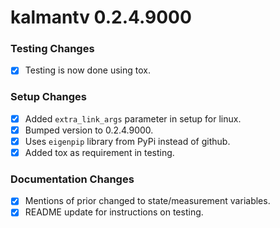 # kalmantv 0.2.4.9000

### Testing Changes
- [x] Testing is now done using tox. 

### Setup Changes

- [x] Added `extra_link_args` parameter in setup for linux.
- [x] Bumped version to 0.2.4.9000.
- [x] Uses `eigenpip` library from PyPi instead of github.
- [x] Added tox as requirement in testing.

### Documentation Changes

- [x] Mentions of prior changed to state/measurement variables.
- [x] README update for instructions on testing.
